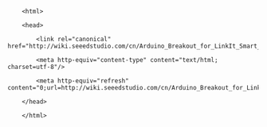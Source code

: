 <!DOCTYPE html>
        <html>
        <head>
            <link rel="canonical" href="http://wiki.seeedstudio.com/cn/Arduino_Breakout_for_LinkIt_Smart_7688_Duo/"/>
            <meta http-equiv="content-type" content="text/html; charset=utf-8"/>
            <meta http-equiv="refresh" content="0;url=http://wiki.seeedstudio.com/cn/Arduino_Breakout_for_LinkIt_Smart_7688_Duo/"/>
        </head>
        </html>